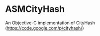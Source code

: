 ASMCityHash
===========

An Objective-C implementation of CityHash (https://code.google.com/p/cityhash/)
